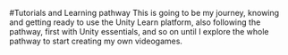 #Tutorials and Learning pathway
This is going to be my journey, knowing and getting ready to use the Unity Learn platform, also following the pathway, first with Unity essentials, and so on until I explore the whole pathway to start creating my own videogames.

